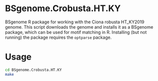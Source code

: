 # BSgenome.Crobusta.HT.KY
BSgenome R package for working with the Ciona robusta HT_KY2019 genome. This script downloads the genome and installs it as a BSgenome package, which can be used for motif matching in R. Installing (but not running) the package requires the `optparse` package.
# Usage
```bash
cd BSgenome.Crobusta.HT.KY
make
```
